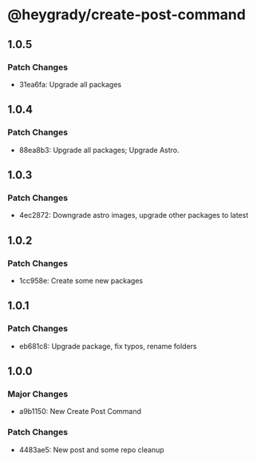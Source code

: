 # @heygrady/create-post-command

## 1.0.5

### Patch Changes

- 31ea6fa: Upgrade all packages

## 1.0.4

### Patch Changes

- 88ea8b3: Upgrade all packages; Upgrade Astro.

## 1.0.3

### Patch Changes

- 4ec2872: Downgrade astro images, upgrade other packages to latest

## 1.0.2

### Patch Changes

- 1cc958e: Create some new packages

## 1.0.1

### Patch Changes

- eb681c8: Upgrade package, fix typos, rename folders

## 1.0.0

### Major Changes

- a9b1150: New Create Post Command

### Patch Changes

- 4483ae5: New post and some repo cleanup
